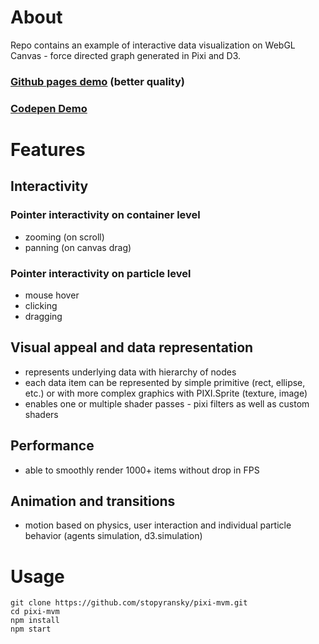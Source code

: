 # About

Repo contains an example of interactive data visualization on WebGL Canvas - force directed graph generated in Pixi and D3. 

### [Github pages demo](https://stopyransky.github.io/pixi-mvm/) (better quality)
### [Codepen Demo](https://codepen.io/stopyransky/full/vrMxKQ/)

# Features

## Interactivity

### Pointer interactivity on container level
  - zooming (on scroll)
  - panning (on canvas drag)

### Pointer interactivity on particle level
  - mouse hover
  - clicking
  - dragging

## Visual appeal and data representation

- represents underlying data with hierarchy of nodes
- each data item can be represented by simple primitive (rect, ellipse, etc.) or with more complex graphics with PIXI.Sprite (texture, image)
- enables one or multiple shader passes - pixi filters as well as custom shaders

## Performance

- able to smoothly render 1000+ items without drop in FPS

## Animation and transitions

- motion based on physics, user interaction and individual particle behavior (agents simulation, d3.simulation)

# Usage

```
git clone https://github.com/stopyransky/pixi-mvm.git
cd pixi-mvm
npm install
npm start
```
